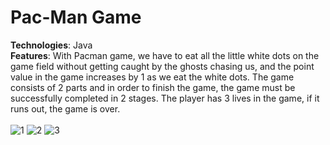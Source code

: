 # Pac-Man Game
<b>Technologies</b>: Java <br>
<b>Features</b>: With Pacman game, we have to eat all the little white dots on the game field without getting caught by the ghosts chasing us, and the point value in the game increases by 1 as we eat the white dots. The game consists of 2 parts and in order to finish the game, the game must be successfully completed in 2 stages. The player has 3 lives in the game, if it runs out, the game is over.<br> 
<br>
![1](https://user-images.githubusercontent.com/26633192/95317596-154aa300-089e-11eb-894e-925b48a4d33a.png)
![2](https://user-images.githubusercontent.com/26633192/95317601-167bd000-089e-11eb-878f-59ece32691ad.png)
![3](https://user-images.githubusercontent.com/26633192/95317604-167bd000-089e-11eb-88b0-67f5bdc83766.png)
